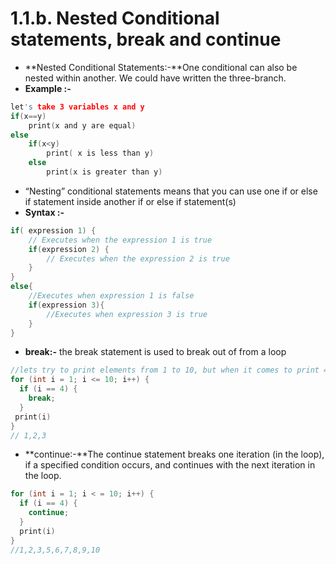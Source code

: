 # 1.1.b. Nested Conditional statements, break and continue

- **Nested Conditional Statements:-**One conditional can also be nested within another. We could have written the three-branch.
- **Example :-**

```c
let's take 3 variables x and y
if(x==y)
	print(x and y are equal)
else
	if(x<y)
		print( x is less than y)
	else
		print(x is greater than y)

```

- “Nesting” conditional statements means that you can use one if or else if statement inside another if or else if statement(s)
- **Syntax :-**

```c
if( expression 1) { 
	// Executes when the expression 1 is true 
	if(expression 2) { 
		// Executes when the expression 2 is true 
	} 
} 
else{ 
	//Executes when expression 1 is false 
	if(expression 3){ 
		//Executes when expression 3 is true 
	}  
}
```

- **break:-** the break statement is used to break out of from a loop

```c
//lets try to print elements from 1 to 10, but when it comes to print 4 it should break
for (int i = 1; i <= 10; i++) {
  if (i == 4) {
    break;
  }
 print(i)
}
// 1,2,3
```

- **continue:-**The continue statement breaks one iteration (in the loop), if a specified condition occurs, and continues with the next iteration in the loop.

```c
for (int i = 1; i < = 10; i++) {
  if (i == 4) {
    continue;
  }
  print(i)
}
//1,2,3,5,6,7,8,9,10
```